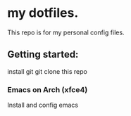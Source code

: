 # my dotfiles.
This repo is for my personal config files.

## Getting started:
install git
git clone this repo

### Emacs on Arch (xfce4)
Install and config emacs 
